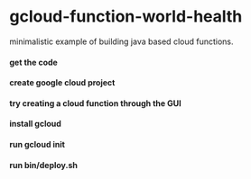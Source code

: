 # gcloud-function-world-health

minimalistic example of building java based cloud functions. 

#### get the code
#### create google cloud project
#### try creating a cloud function through the GUI
#### install gcloud
#### run gcloud init
#### run bin/deploy.sh
